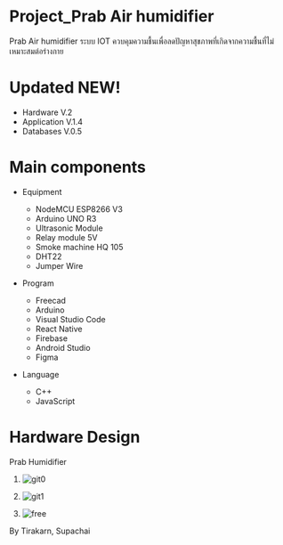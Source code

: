 # Project_Prab Air humidifier

Prab Air humidifier ระบบ IOT ควบคุมความชื้นเพื่อลดปัญหาสุขภาพที่เกิดจากความชื้นที่ไม่เหมาะสมต่อร่างกาย

# Updated NEW! 

  * Hardware V.2
  * Application V.1.4
  * Databases V.0.5

# Main components

  * Equipment <prab15889>
    * NodeMCU ESP8266 V3
    * Arduino UNO R3
    * Ultrasonic Module
    * Relay module 5V
    * Smoke machine HQ 105
    * DHT22
    * Jumper Wire

  * Program <everyone>
    * Freecad
    * Arduino
    * Visual Studio Code
    * React Native
    * Firebase
    * Android Studio
    * Figma
  
  * Language <everyone>
    * C++
    * JavaScript


# Hardware Design

Prab Humidifier

1. ![git0](https://user-images.githubusercontent.com/90176118/135106619-31cfaeb5-d5c9-4172-9715-daf525c09c78.jpg)




2. ![git1](https://user-images.githubusercontent.com/90176118/135105970-47bb95bf-27d9-4d87-acb9-421fb3480cb6.jpg)



3. ![free](https://user-images.githubusercontent.com/90176118/137842027-e4e5a180-6842-4b53-98a3-25ff28bf4880.jpg)


By Tirakarn, Supachai
